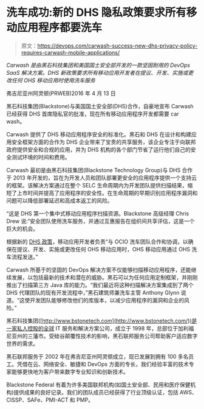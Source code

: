 # 洗车成功:新的 DHS 隐私政策要求所有移动应用程序都要洗车

> 原文：<https://devops.com/carwash-success-new-dhs-privacy-policy-requires-carwash-mobile-applications/>

*Carwash 是由黑石科技集团和美国国土安全部开发的一款坚固耐用的 DevOps SaaS 解决方案。DHS 新政策要求所有移动应用开发者在提议、开发、实施或更改任何 OHS 移动应用时使用洗车服务*

弗吉尼亚州阿灵顿(PRWEB)2016 年 4 月 13 日

黑石科技集团(Blackstone)与美国国土安全部(DHS)合作，自豪地宣布 Carwash 已经获得 DHS 首席隐私官的批准，现在所有移动应用程序开发都需要 car wash。

Carwash 提供了 DHS 移动应用程序安全的标准化。黑石和 DHS 在设计和构建应用安全框架方面的合作为 DHS 企业带来了宝贵的共享服务，该企业专注于向联邦政府提供安全和合规的应用，并为 DHS 机构的各个部门节省了运行他们自己的安全测试环境的时间和费用。

Carwash 最初是由黑石科技集团(Blackstone Technology Group)与 DHS 合作于 2013 年开发的，旨在为开发人员和团队部署更安全的应用程序提供一个支持云的框架。该解决方案通过在整个 SELC 生命周期内为开发团队提供扫描结果，缩短了上市时间并提高了应用程序的安全性。在生命周期的早期识别应用程序漏洞和问题可以降低部署延迟和高成本返工的风险。

“这是 DHS 第一个集中式移动应用程序扫描资源。Blackstone 高级经理 Chris Drew 说:“安全团队使用洗车服务，并通过互惠报告在组织间共享评估，这是一个巨大的机会。

根据新的 [DHS 政策](https://www.dhs.gov/sites/default/files/publications/Instruction%20047-01-003%20Privacy%20Policy%20for%20DHS%20Mobile%20Applications%20%28Final%29.pdf "Privacy Policy for DHS Mobile Applications")，移动应用开发者负责“与 OCIO 洗车团队合作和协调，以确保在提议、开发、实施或更改任何 OHS 移动应用时，OHS 移动应用通过 OHS 洗车流程发送。”

Carwash 所基于的坚固的 DevOps 解决方案不仅能够扫描移动应用程序，还能继续发展，以包括最新的技术和潜在的威胁。黑石可以为任何应用定制框架，并刚刚推出了扫描第三方 Java 库的能力。“我们最近将这种扫描解决方案集成到了两个 DHS 代理团队的现有开发流程中，”黑石建筑师兼洗车主管 Anthony Glynn 说道。“这使开发团队能够修改他们的库版本，以减少应用程序的漏洞和企业的风险。”

黑石科技集团([http://www.bstonetech.com](http://www.bstonetech.com/))是一家私人控股的全球 IT 服务和解决方案公司，成立于 1998 年，总部位于加利福尼亚州的三藩市。受硅谷颠覆性技术的影响，黑石联邦服务公司帮助客户适应数字世界的需求。

黑石联邦服务于 2002 年在弗吉尼亚州阿灵顿成立，现已发展到拥有 100 多名员工。凭借在云、网络安全、敏捷和 DevOps 方面的专长，我们经验丰富的技术专家能够更快地为客户带来数字专业知识和创新技术。

Blackstone Federal 有着为许多美国联邦机构(如国土安全部、民用和医疗保健机构)提供成果的良好记录。我们的团队成员已经获得了行业顶级认证，包括 AWS、CISSP、SAFe、PMI-ACT 和 PMP。